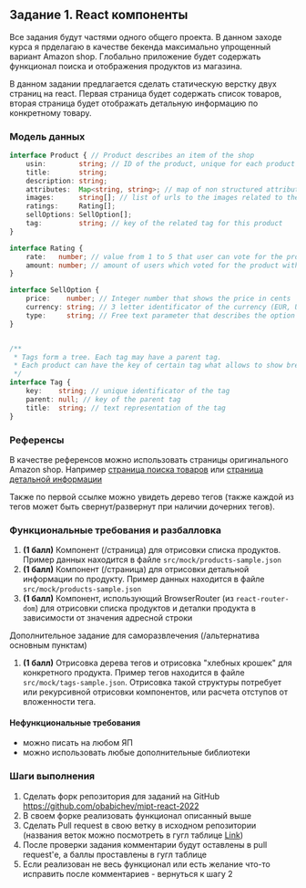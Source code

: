 ## Задание 1. React компоненты

Все задания будут частями одного общего проекта. В данном заходе курса я прделагаю 
в качестве бекенда максимально упрощенный вариант Amazon shop. Глобально приложение 
будет содержать функционал поиска и отображения продуктов из магазина.


В данном задании предлагается сделать статическую верстку двух страниц на react. 
Первая страница будет содержать список товаров, вторая страница будет отображать детальную информацию
по конкретному товару.

### Модель данных

```typescript
interface Product { // Product describes an item of the shop
    usin:        string; // ID of the product, unique for each product
    title:       string; 
    description: string;
    attributes:  Map<string, string>; // map of non structured attributes of the product 
    images:      string[]; // list of urls to the images related to the product
    ratings:     Rating[];
    sellOptions: SellOption[]; 
    tag:         string; // key of the related tag for this product
}

interface Rating { 
    rate:   number; // value from 1 to 5 that user can vote for the product
    amount: number; // amount of users which voted for the product with rate `rate`
}

interface SellOption {
    price:    number; // Integer number that shows the price in cents 
    currency: string; // 3 letter identificator of the currency (EUR, USD, ...)
    type:     string; // Free text parameter that describes the option
}


/**
 * Tags form a tree. Each tag may have a parent tag. 
 * Each product can have the key of certain tag what allows to show breadscrumb for the product in the tags tree. 
 */
interface Tag { 
    key:    string; // unique identificator of the tag
    parent: null; // key of the parent tag
    title:  string; // text representation of the tag
}
```

### Референсы

В качестве референсов можно использовать страницы оригинального Amazon shop. 
Например [страница поиска товаров](https://www.amazon.de/s?k=Designing+Data-Intensive+Applications&crid=J1V5O4EAUGW8&sprefix=designing+data-intensive+applications%2Caps%2C235&ref=nb_sb_noss) 
или [страница детальной информации](https://www.amazon.de/-/en/dp/B08VL9YXML/ref=sr_1_3?crid=J1V5O4EAUGW8&keywords=designen+datenintensiver+anwendungen&qid=1645110735&sprefix=designing+data-intensive+applications%2Caps%2C235&sr=8-3)

Также по первой ссылке можно увидеть дерево тегов (также каждой из тегов может быть свернут/развернут при наличии дочерних тегов).


### Функциональные требования и разбалловка

1) **(1 балл)** Компонент (/страница) для отрисовки списка продуктов. Пример данных находится в файле `src/mock/products-sample.json`
2) **(1 балл)** Компонент (/страница) для отрисовки детальной информации по продукту. Пример данных находится в файле `src/mock/products-sample.json`
3) **(1 балл)** Компонент, использующий BrowserRouter (из `react-router-dom`) для отрисовки списка продуктов и деталки продукта в зависимости от значения адресной строки 

Дополнительное задание для саморазвлечения (/альтернатива основным пунктам)
1) **(1 балл)** Отрисовка дерева тегов и отрисовка "хлебных крошек" для конкретного продукта. Пример тегов находится в файле `src/mock/tags-sample.json`. Отрисовка такой структуры потребует или рекурсивной отрисовки компонентов, или расчета отступов от вложенности тега.

#### Нефункциональные требования

- можно писать на любом ЯП
- можно использовать любые дополнительные библиотеки

### Шаги выполнения

1) Сделать форк репозитория для заданий на GitHub https://github.com/obabichev/mipt-react-2022
2) В своем форке реализовать функционал описанный выше
3) Сделать Pull request в свою ветку в исходном репозитории (названия веток можно посмотреть в гугл таблице [Link](https://docs.google.com/spreadsheets/d/182vz2iqxhBtJs-Mwo6tDmXU5ZAmhkA7MNDq0jXMuQHg/edit?usp=sharing))
4) После проверки задания комментарии будут оставлены в pull request'е, а баллы проставлены в гугл таблице
5) Если реализован не весь функционал или есть желание что-то исправить после комментариев - вернуться к шагу 2

